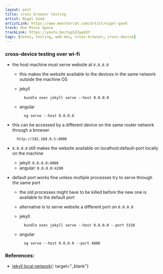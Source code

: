 ```yaml
---
layout: post
title: cross browser testing
artist: Nigel Good
artistLink: https://www.monstercat.com/artist/nigel-good
track: One Minus Space
trackLink: https://youtu.be/top5Z2wymSY
tags: [notes, testing, web-dev, cross-browser, cross-device]
---
```



### cross-device testing over wi-fi

- the host machine must serve website at `0.0.0.0`
    - this makes the website available to the devices in the same network outside the machine OS

    - jekyll 

            bundle exec jekyll serve --host 0.0.0.0

    - angular 

            ng serve --host 0.0.0.0

- this can be accessed by a different device on the same router network through a browser 

    
        http://192.168.0.5:4000


- `0.0.0.0` still makes the website available on localhost:default-port locally on the machine
    - jekyll: `0.0.0.0:4000`
    - angular: `0.0.0.0:4200`

- default port works fine unless multiple processes try to serve through the same port
    - the old processes might have to be killed before the new one is available to the default port
    - alternative is to serve website a different port on `0.0.0.0`

    - jekyll 

            bundle exec jekyll serve --host 0.0.0.0 --port 5310

    - angular 

            ng serve --host 0.0.0.0 --port 4800


### References:

- [jekyll local network](https://zarino.co.uk/post/jekyll-local-network/){: target="_blank"}